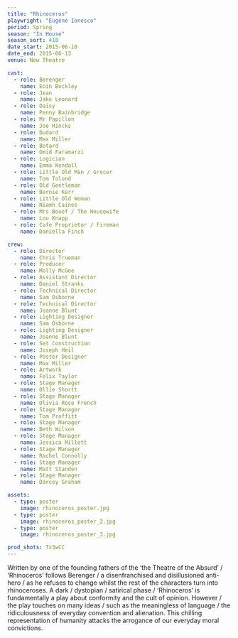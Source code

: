 ```yaml
---
title: "Rhinoceros"
playwright: "Eugène Ionesco"
period: Spring
season: "In House"
season_sort: 410
date_start: 2015-06-10
date_end: 2015-06-13
venue: New Theatre

cast:
  - role: Berenger
    name: Eoin Buckley
  - role: Jean
    name: Jake Leonard
  - role: Daisy
    name: Penny Bainbridge
  - role: Mr Papillon
    name: Joe Hincks
  - role: Dudard
    name: Max Miller
  - role: Botard
    name: Omid Faramarzi
  - role: Logician
    name: Emma Kendall
  - role: Little Old Man / Grocer
    name: Tom Tolond
  - role: Old Gentleman
    name: Bernie Kerr
  - role: Little Old Woman
    name: Niamh Caines
  - role: Mrs Bouef / The Housewife
    name: Lou Knapp
  - role: Cafe Proprietor / Fireman
    name: Daniella Finch

crew:
  - role: Director
    name: Chris Trueman
  - role: Producer
    name: Molly McGee
  - role: Assistant Director
    name: Daniel Stranks
  - role: Technical Director
    name: Sam Osborne
  - role: Technical Director
    name: Joanne Blunt
  - role: Lighting Designer
    name: Sam Osborne
  - role: Lighting Designer
    name: Joanne Blunt
  - role: Set Construction
    name: Joseph Heil
  - role: Poster Designer
    name: Max Miller
  - role: Artwork
    name: Felix Taylor
  - role: Stage Manager
    name: Ollie Shortt
  - role: Stage Manager
    name: Olivia Rose French
  - role: Stage Manager
    name: Tom Proffitt
  - role: Stage Manager
    name: Beth Wilson
  - role: Stage Manager
    name: Jessica Millott
  - role: Stage Manager
    name: Rachel Connolly
  - role: Stage Manager
    name: Matt Standen
  - role: Stage Manager
    name: Darcey Graham

assets:
  - type: poster
    image: rhinoceros_poster.jpg
  - type: poster
    image: rhinoceros_poster_2.jpg
  - type: poster
    image: rhinoceros_poster_3.jpg

prod_shots: Tz3wCC
---
```


Written by one of the founding fathers of the ‘the Theatre of the Absurd’ / ‘Rhinoceros’ follows Berenger / a disenfranchised and disillusioned anti-hero / as he refuses to change whilst the rest of the characters turn into rhinoceroses. A dark / dystopian / satirical phase / ‘Rhinoceros’ is fundamentally a play about conformity and the cult of opinion. However / the play touches on many ideas / such as the meaningless of language / the ridiculousness of everyday convention and alienation. This chilling representation of humanity attacks the arrogance of our everyday moral convictions.
